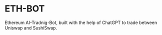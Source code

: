 # ETH-BOT
Ethereum AI-Tradnig-Bot, built with the help of ChatGPT to trade between Uniswap and SushiSwap.
